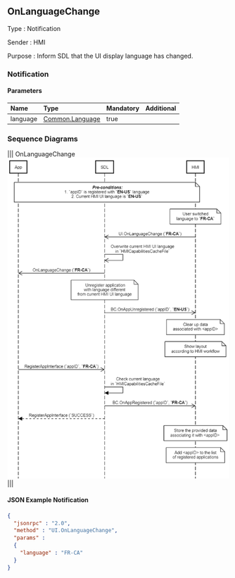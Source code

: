 ## OnLanguageChange

Type
: Notification

Sender
: HMI

Purpose
: Inform SDL that the UI display language has changed.

### Notification

#### Parameters

|Name|Type|Mandatory|Additional|
|:---|:---|:--------|:---------|
|language|[Common.Language](../../common/enums/#language)|true||

### Sequence Diagrams
|||
OnLanguageChange
![OnLanguageChange](./assets/OnLanguageChange.png)
|||

#### JSON Example Notification
```json
{
  "jsonrpc" : "2.0",
  "method" : "UI.OnLanguageChange",
  "params" :
  {
    "language" : "FR-CA"
  }
}
```
